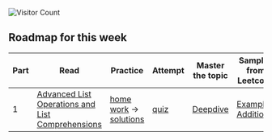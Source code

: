 ![Visitor Count](https://visitor-badge.laobi.icu/badge?page_id=simplifylearning101.dsa_with_python)

## Roadmap for this week
| Part | Read | Practice | Attempt | Master the topic | Samples from Leetcode |
|---|---|---|---|---|---|
| 1 | [Advanced List Operations and List Comprehensions](materials/1_1_1.markdown) | [home work](materials/1_1_2.markdown) -> [solutions](materials/1_1_3.markdown)|[quiz](materials/1_1_4.markdown)|[Deepdive](materials/1_1_5.markdown)| [Example](materials/1_1_6.markdown), [Additional](materials/1_1_7.markdown) |